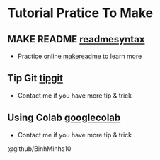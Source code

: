 # Tutorial Pratice To Make
## MAKE README [readmesyntax](MakeReadmeSyntax.md) 
- Practice online [makereadme](https://www.makeareadme.com/) to learn more 
## Tip Git [tipgit](TipGit.md)
- Contact me if you have more tip & trick
## Using Colab [googlecolab](Colab/readme.md)
- Contact me if you have more tip & trick
 
@github/BinhMinhs10
 

